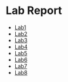 Lab Report
============
- [Lab1](https://github.com/TiffanyChou21/ucore_os_lab/blob/master/labcodes/lab1/1712991_周辰霏_OS-Lab1.pdf)
- [Lab2](https://github.com/TiffanyChou21/ucore_os_lab/blob/master/labcodes/lab2/1712991_周辰霏_OS-Lab2.pdf)
- [Lab3](https://github.com/TiffanyChou21/ucore_os_lab/blob/master/labcodes/lab3/1712991_周辰霏_OS-Lab3.pdf)
- [Lab4](https://github.com/TiffanyChou21/ucore_os_lab/blob/master/labcodes/lab4/1712991_周辰霏_OS-Lab4.pdf)
- [Lab5](https://github.com/TiffanyChou21/ucore_os_lab/blob/master/labcodes/lab5/1712991_周辰霏_OS-Lab5.pdf)
- [Lab6](https://github.com/TiffanyChou21/ucore_os_lab/blob/master/labcodes/lab6/1712991_周辰霏_OS-Lab6.pdf)
- [Lab7](https://github.com/TiffanyChou21/ucore_os_lab/blob/master/labcodes/lab7/1712991_周辰霏_OS-Lab7.pdf)
- [Lab8](https://github.com/TiffanyChou21/ucore_os_lab/blob/master/labcodes/lab8/1712991_周辰霏_OS-Lab8.pdf)


